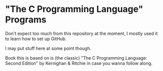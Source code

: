 # "The C Programming Language" Programs

Don't expect too much from this repository at the moment, I mostly used it to learn how to set up GitHub.

I may put stuff here at some point though.

Book this is based on is (the classic) "The C Programming Language: Second Edition" by Kernighan & Ritchie in case you wanna follow along.
